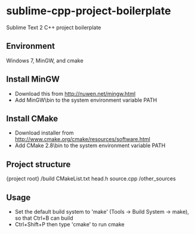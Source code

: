 sublime-cpp-project-boilerplate
===============================

Sublime Text 2 C++ project boilerplate

Environment
-----------
Windows 7, MinGW, and cmake

Install MinGW
-------------
+ Download this from http://nuwen.net/mingw.html
+ Add MinGW\bin to the system environment variable PATH

Install CMake
-------------
+ Download installer from http://www.cmake.org/cmake/resources/software.html
+ Add CMake 2.8\bin to the system environment variable PATH

Project structure
-----------------
{project root}
  /build
  CMakeList.txt
  head.h
  source.cpp
  /other_sources

Usage
-----
+ Set the default build system to 'make' (Tools -> Build System -> make), so that Ctrl+B can build
+ Ctrl+Shift+P then type 'cmake' to run cmake
